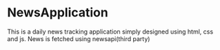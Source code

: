 # NewsApplication
This is a daily news tracking application simply designed using html, css and js. News is fetched using newsapi(third party)
